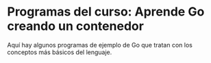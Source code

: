 # Programas del curso: Aprende Go creando un contenedor

Aquí hay algunos programas de ejemplo de Go que tratan con los conceptos más básicos del lenguaje.
